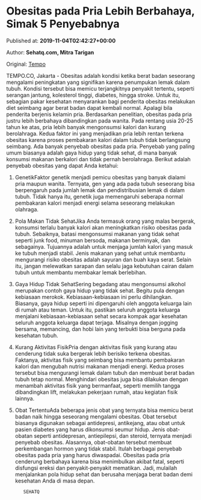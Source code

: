 
# Obesitas pada Pria Lebih Berbahaya, Simak 5 Penyebabnya

Published at: **2019-11-04T02:42:27+00:00**

Author: **Sehatq.com, Mitra Tarigan**

Original: [Tempo](https://gaya.tempo.co/read/1267997/obesitas-pada-pria-lebih-berbahaya-simak-5-penyebabnya)

TEMPO.CO, Jakarta - Obesitas adalah kondisi ketika berat badan seseorang mengalami peningkatan yang signifikan karena penumpukan lemak dalam tubuh. Kondisi tersebut bisa memicu terjangkitnya penyakit tertentu, seperti serangan jantung, kolesterol tinggi, diabetes, hingga stroke. Untuk itu, sebagian pakar kesehatan menyarankan bagi penderita obesitas melakukan diet seimbang agar berat badan dapat kembali normal.
Apalagi bila penderita berjenis kelamin pria. Berdasarkan penelitian, obesitas pada pria justru lebih berbahaya dibandingkan pada wanita. Pada rentang usia 20-25 tahun ke atas, pria lebih banyak mengonsumsi kalori dan kurang berolahraga. Kedua faktor ini yang menjadikan pria lebih rentan terkena obesitas karena proses pembakaran kalori dalam tubuh tidak berlangsung seimbang.
Ada banyak penyebab obesitas pada pria. Penyebab yang paling umum biasanya adalah gaya hidup yang tidak sehat, di mana banyak konsumsi makanan berkalori dan tidak pernah berolahraga. Berikut adalah penyebab obesitas yang dapat Anda ketahui:
1. GenetikFaktor genetik menjadi pemicu obesitas yang banyak dialami pria maupun wanita. Ternyata, gen yang ada pada tubuh seseorang bisa berpengaruh pada jumlah lemak dan pendistribusian lemak di dalam tubuh. Tidak hanya itu, genetik juga memengaruhi seberapa normal pembakaran kalori menjadi energi selama seseorang melakukan olahraga.
2. Pola Makan Tidak SehatJika Anda termasuk orang yang malas bergerak, konsumsi terlalu banyak kalori akan meningkatkan risiko obesitas pada tubuh. Sebaiknya, batasi mengonsumsi makanan yang tidak sehat seperti junk food, minuman bersoda, makanan berminyak, dan sebagainya. Tujuannya adalah untuk menjaga jumlah kalori yang masuk ke tubuh menjadi stabil.
Jenis makanan yang sehat untuk membantu mengurangi risiko obesitas adalah sayuran dan buah kaya serat. Selain itu, jangan melewatkan sarapan dan selalu jaga kebutuhan cairan dalam tubuh untuk membantu membakar lemak berlebihan.
3. Gaya Hidup Tidak SehatSering begadang atau mengonsumsi alkohol merupakan contoh gaya hidup yang tidak sehat. Begitu pula dengan kebiasaan merokok. Kebiasaan-kebiasaan ini perlu dihilangkan. Biasanya, gaya hidup seperti ini dipengaruhi oleh anggota keluarga lain di rumah atau teman.
Untuk itu, pastikan seluruh anggota keluarga menjalani kebiasaan-kebiasaan sehat secara kompak agar kesehatan seluruh anggota keluarga dapat terjaga. Misalnya dengan jogging bersama, memancing, dan hobi lain yang terbukti bisa berguna pada kesehatan tubuh.
4. Kurang Aktivitas FisikPria dengan aktivitas fisik yang kurang atau cenderung tidak suka bergerak lebih berisiko terkena obesitas. Faktanya, aktivitas fisik yang seimbang bisa membantu pembakaran kalori dan mengubah nutrisi makanan menjadi energi. Kedua proses tersebut bisa mengurangi lemak dalam tubuh dan membuat berat badan tubuh tetap normal.
Menghindari obesitas juga bisa dilakukan dengan menambah aktivitas fisik yang bermanfaat, seperti memilih tangga dibandingkan lift, melakukan pekerjaan rumah, atau kegiatan fisik lainnya.
5. Obat TertentuAda beberapa jenis obat yang ternyata bisa memicu berat badan naik hingga seseorang mengalami obesitas. Obat tersebut biasanya digunakan sebagai antidepresi, antikejang, atau obat untuk pasien diabetes yang harus dikonsumsi seumur hidup. Jenis obat-obatan seperti antidepresan, antiepilepsi, dan steroid, ternyata menjadi penyebab obesitas. Alasannya, obat-obatan tersebut membuat perkembangan hormon yang tidak stabil.
Itulah berbagai penyebab obesitas pada pria yang harus diwaspadai. Obesitas pada pria cenderung berbahaya karena bisa menimbulkan akibat fatal, seperti disfungsi ereksi dan penyakit-penyakit mematikan. Jadi, mulailah menjalankan pola hidup sehat dan berusaha menjaga berat badan demi kesehatan Anda di masa depan.

        
          SEHATQ
        
      
